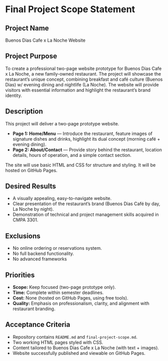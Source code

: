 # Final Project Scope Statement

## Project Name
Buenos Dias Cafe x La Noche Website

## Project Purpose
To create a professional two-page website prototype for Buenos Dias Cafe x La Noche, a new family-owned restaurant. The project will showcase the restaurant’s unique concept, combining breakfast and café culture (Buenos Dias) w/ evening dining and nightlife (La Noche). The website will provide visitors with essential information and highlight the restaurant’s brand identity.

## Description
This project will deliver a two-page prototype website.  
- **Page 1: Home/Menu** — Introduce the restaurant, feature images of signature dishes and drinks, highlight its dual concept (morning café + evening dining).  
- **Page 2: About/Contact** — Provide story behind the restaurant, location details, hours of operation, and a simple contact section.  

The site will use basic HTML and CSS for structure and styling. It will be hosted on GitHub Pages.

## Desired Results
- A visually appealing, easy-to-navigate website.  
- Clear presentation of the restaurant’s brand (Buenos Dias Café by day, La Noche by night).  
- Demonstration of technical and project management skills acquired in CMPA 3301.  

## Exclusions
- No online ordering or reservations system.  
- No full backend functionality.  
- No advanced frameworks

## Priorities
- **Scope:** Keep focused (two-page prototype only).  
- **Time:** Complete within semester deadlines.  
- **Cost:** None (hosted on GitHub Pages, using free tools).  
- **Quality:** Emphasis on professionalism, clarity, and alignment with restaurant branding.  

## Acceptance Criteria
- Repository contains `README.md` and `final-project-scope.md`.  
- Two working HTML pages styled with CSS.  
- Content tailored to Buenos Dias Cafe x La Noche (with text +  images).  
- Website successfully published and viewable on GitHub Pages.  
